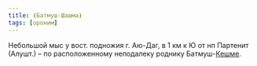 ```yaml
---
title: ⦗Батмуш-Шашма⦘
tags: [ороним]
---
```


Небольшой мыс у вост. подножия г. Аю-Даг, в 1 км к Ю от нп Партенит (Алушт.) –
по расположенному неподалеку роднику Батмуш-[Кешме](terms/кешме).
